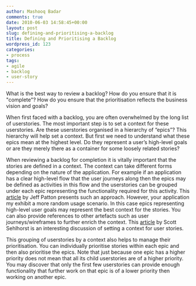 ```yaml
---
author: Mashooq Badar
comments: true
date: 2010-06-03 14:58:45+00:00
layout: post
slug: defining-and-prioritising-a-backlog
title: Defining and Prioritising a Backlog
wordpress_id: 123
categories:
- process
tags:
- agile
- backlog
- user-story
---
```


What is the best way to review a backlog? How do you ensure that it is "complete"? How do you ensure that the prioritisation reflects the business vision and goals?

When first faced with a backlog, you are often overwhelmed by the long list of userstories. The most important step is to set a context for these userstories. Are these userstories organised in a hierarchy of “epics”? This hierarchy will help set a context. But first we need to understand what these epics mean at the highest level. Do they represent a user’s high-level goals or are they merely there as a container for some loosely related stories?

When reviewing a backlog for completion it is vitally important that the stories are defined in a context. The context can take different forms depending on the nature of the application. For example if an application has a clear high-level flow that the user journeys along then the epics may be defined as activities in this flow and the userstories can be grouped under each epic representing the functionality required for this activity. This [article](//www.agileproductdesign.com/blog/the_new_backlog.html”) by Jeff Patton presents such an approach. However, your application my exhibit a more random usage scenario. In this case epics representing high-level user goals may represent the best context for the stories. You can also provide references to other artefacts such as user journeys/wireframes to further enrich the context. This [article](http://tynerblain.com/blog/2009/07/06/writing-complete-user-stories) by Scott Sehlhorst is an interesting discussion of setting a context for user stories.

This grouping of userstories by a context also helps to manage their prioritisation. You can individually prioritise stories within each epic and then also prioritise the epics. Note that just because one epic has a higher priority does not mean that all its child userstories are of a higher priority. You may discover that only the first few userstories can provide enough functionality that further work on that epic is of a lower priority then working on another epic.
